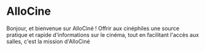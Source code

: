 # AlloCine
Bonjour, et bienvenue sur AlloCiné !
Offrir aux cinéphiles une source pratique et rapide d'informations sur le cinéma, tout en facilitant l'accès aux salles, c'est la mission d'AlloCiné
